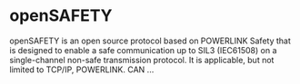 openSAFETY
==========

openSAFETY is an open source protocol based on POWERLINK Safety that is designed to enable a safe communication up to SIL3 (IEC61508) on a single-channel non-safe transmission protocol. It is applicable, but not limited to TCP/IP, POWERLINK. CAN ...
